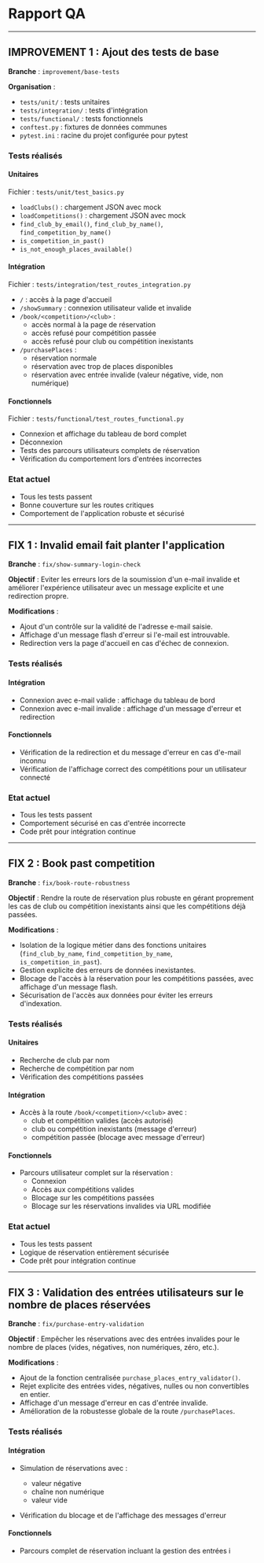 # Rapport QA

---

## IMPROVEMENT 1 : Ajout des tests de base

**Branche** : `improvement/base-tests`

**Organisation** :

- `tests/unit/` : tests unitaires
- `tests/integration/` : tests d'intégration
- `tests/functional/` : tests fonctionnels
- `conftest.py` : fixtures de données communes
- `pytest.ini` : racine du projet configurée pour pytest

### Tests réalisés

#### Unitaires

Fichier : `tests/unit/test_basics.py`

- `loadClubs()` : chargement JSON avec mock
- `loadCompetitions()` : chargement JSON avec mock
- `find_club_by_email()`, `find_club_by_name()`, `find_competition_by_name()`
- `is_competition_in_past()`
- `is_not_enough_places_available()`

#### Intégration

Fichier : `tests/integration/test_routes_integration.py`

- `/` : accès à la page d'accueil
- `/showSummary` : connexion utilisateur valide et invalide
- `/book/<competition>/<club>` :
  - accès normal à la page de réservation
  - accès refusé pour compétition passée
  - accès refusé pour club ou compétition inexistants
- `/purchasePlaces` :
  - réservation normale
  - réservation avec trop de places disponibles
  - réservation avec entrée invalide (valeur négative, vide, non numérique)

#### Fonctionnels

Fichier : `tests/functional/test_routes_functional.py`

- Connexion et affichage du tableau de bord complet
- Déconnexion
- Tests des parcours utilisateurs complets de réservation
- Vérification du comportement lors d'entrées incorrectes

### Etat actuel

- Tous les tests passent
- Bonne couverture sur les routes critiques
- Comportement de l'application robuste et sécurisé

---

## FIX 1 : Invalid email fait planter l'application

**Branche** : `fix/show-summary-login-check`

**Objectif** :
Eviter les erreurs lors de la soumission d'un e-mail invalide et améliorer l'expérience utilisateur avec un message explicite et une redirection propre.

**Modifications** :

- Ajout d'un contrôle sur la validité de l'adresse e-mail saisie.
- Affichage d'un message flash d'erreur si l'e-mail est introuvable.
- Redirection vers la page d'accueil en cas d'échec de connexion.

### Tests réalisés

#### Intégration

- Connexion avec e-mail valide : affichage du tableau de bord
- Connexion avec e-mail invalide : affichage d'un message d'erreur et redirection

#### Fonctionnels

- Vérification de la redirection et du message d'erreur en cas d'e-mail inconnu
- Vérification de l'affichage correct des compétitions pour un utilisateur connecté

### Etat actuel

- Tous les tests passent
- Comportement sécurisé en cas d'entrée incorrecte
- Code prêt pour intégration continue

---

## FIX 2 : Book past competition

**Branche** : `fix/book-route-robustness`

**Objectif** :
Rendre la route de réservation plus robuste en gérant proprement les cas de club ou compétition inexistants ainsi que les compétitions déjà passées.

**Modifications** :

- Isolation de la logique métier dans des fonctions unitaires (`find_club_by_name`, `find_competition_by_name`, `is_competition_in_past`).
- Gestion explicite des erreurs de données inexistantes.
- Blocage de l'accès à la réservation pour les compétitions passées, avec affichage d'un message flash.
- Sécurisation de l'accès aux données pour éviter les erreurs d'indexation.

### Tests réalisés

#### Unitaires

- Recherche de club par nom
- Recherche de compétition par nom
- Vérification des compétitions passées

#### Intégration

- Accès à la route `/book/<competition>/<club>` avec :
  - club et compétition valides (accès autorisé)
  - club ou compétition inexistants (message d'erreur)
  - compétition passée (blocage avec message d'erreur)

#### Fonctionnels

- Parcours utilisateur complet sur la réservation :
  - Connexion
  - Accès aux compétitions valides
  - Blocage sur les compétitions passées
  - Blocage sur les réservations invalides via URL modifiée

### Etat actuel

- Tous les tests passent
- Logique de réservation entièrement sécurisée
- Code prêt pour intégration continue

---

## FIX 3 : Validation des entrées utilisateurs sur le nombre de places réservées

**Branche** : `fix/purchase-entry-validation`

**Objectif** :
Empêcher les réservations avec des entrées invalides pour le nombre de places (vides, négatives, non numériques, zéro, etc.).

**Modifications** :

- Ajout de la fonction centralisée `purchase_places_entry_validator()`.
- Rejet explicite des entrées vides, négatives, nulles ou non convertibles en entier.
- Affichage d'un message d'erreur en cas d'entrée invalide.
- Amélioration de la robustesse globale de la route `/purchasePlaces`.

### Tests réalisés

#### Intégration

- Simulation de réservations avec :
  - valeur négative
  - chaîne non numérique
  - valeur vide

- Vérification du blocage et de l'affichage des messages d'erreur

#### Fonctionnels

- Parcours complet de réservation incluant la gestion des entrées i
